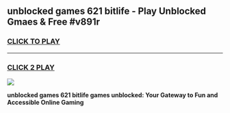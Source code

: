
## unblocked games 621 bitlife - Play Unblocked Gmaes & Free #v891r
<h3>
<a href="https://premium.freeplayer.one?title=unblocked_games_621_bitlife&ref=03M">CLICK TO PLAY</a></h3>
<hr>

<h3>
<a href="https://premium.freeplayer.one?title=unblocked_games_621_bitlife&ref=03M">CLICK 2 PLAY</a>
  
</h3>

<a href="https://premium.freeplayer.one?title=unblocked_games_621_bitlife&ref=03M"><img src="https://clearcache.store/games.png"></a>


**unblocked games 621 bitlife games unblocked: Your Gateway to Fun and Accessible Online Gaming**
